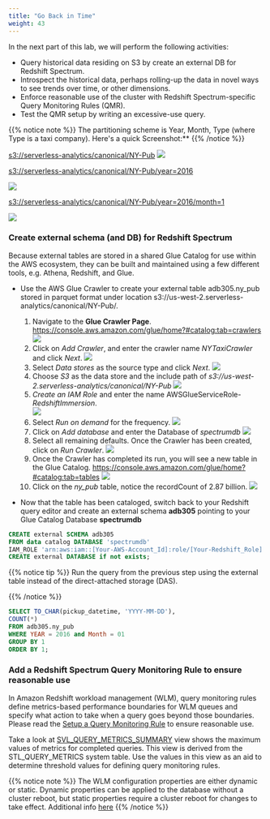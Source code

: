 ```yaml
---
title: "Go Back in Time"
weight: 43
---
```


In the next part of this lab, we will perform the following activities:
* Query historical data residing on S3 by create an external DB for Redshift Spectrum.
* Introspect the historical data, perhaps rolling-up the data in novel ways to see trends over time, or other dimensions.
* Enforce reasonable use of the cluster with Redshift Spectrum-specific Query Monitoring Rules (QMR).
* Test the QMR setup by writing an excessive-use query.

{{% notice note %}}
The partitioning scheme is Year, Month, Type (where Type is a taxi company). Here's a quick Screenshot:**
{{% /notice %}}


[s3://serverless-analytics/canonical/NY-Pub](https://s3.console.aws.amazon.com/s3/buckets/serverless-analytics/canonical/NY-Pub/?region=us-east-1&tab=overview)
![](/images/canonical_year.png)

[s3://serverless-analytics/canonical/NY-Pub/year=2016](https://s3.console.aws.amazon.com/s3/buckets/serverless-analytics/canonical/NY-Pub/year%253D2016/month%253D1/?region=us-east-1&tab=overview)

![](/images/canonical_month.png)

[s3://serverless-analytics/canonical/NY-Pub/year=2016/month=1](https://s3.console.aws.amazon.com/s3/buckets/serverless-analytics/canonical/NY-Pub/year%253D2016/month%253D1/type%253Dgreen/?region=us-east-1&tab=overview)

![](/images/canonical_type.png)


### Create external schema (and DB) for Redshift Spectrum
Because external tables are stored in a shared Glue Catalog for use within the AWS ecosystem, they can be built and maintained using a few different tools, e.g. Athena, Redshift, and Glue. 
	
* Use the AWS Glue Crawler to create your external table adb305.ny_pub stored in parquet format under location s3://us-west-2.serverless-analytics/canonical/NY-Pub/.

	1. Navigate to the **Glue Crawler Page**. https://console.aws.amazon.com/glue/home?#catalog:tab=crawlers
	![](/images/crawler_0.png)
	1. Click on *Add Crawler*, and enter the crawler name *NYTaxiCrawler* and click *Next*.
	![](/images/crawler_1.png)
	1. Select *Data stores* as the source type and click *Next*.
	![](/images/crawler_2.png)
	1. Choose *S3* as the data store and the include path of *s3://us-west-2.serverless-analytics/canonical/NY-Pub*
	![](/images/crawler_3.png)
	1. *Create an IAM Role* and enter the name AWSGlueServiceRole-*RedshiftImmersion*.  
	![](/images/crawler_4.png)
	1. Select *Run on demand* for the frequency.
	![](/images/crawler_5.png)
	1. Click on *Add database* and enter the Database of *spectrumdb*
	![](/images/crawler_6.png)
	1. Select all remaining defaults. Once the Crawler has been created, click on *Run Crawler*.
	![](/images/crawler_7.png)
	1. Once the Crawler has completed its run, you will see a new table in the Glue Catalog. https://console.aws.amazon.com/glue/home?#catalog:tab=tables
	![](/images/crawler_8.png)
	1. Click on the *ny_pub* table, notice the recordCount of 2.87 billion. 
	![](/images/crawler_9.png)


* Now that the table has been cataloged, switch back to your Redshift query editor and create an external schema **adb305** pointing to your Glue Catalog Database **spectrumdb**


```sql
CREATE external SCHEMA adb305
FROM data catalog DATABASE 'spectrumdb' 
IAM_ROLE 'arn:aws:iam::[Your-AWS-Account_Id]:role/[Your-Redshift_Role]'
CREATE external DATABASE if not exists;
```
{{% notice tip %}}
Run the query from the previous step using the external table instead of the direct-attached storage (DAS).

{{% /notice %}}

```sql
SELECT TO_CHAR(pickup_datetime, 'YYYY-MM-DD'),
COUNT(*)
FROM adb305.ny_pub
WHERE YEAR = 2016 and Month = 01
GROUP BY 1
ORDER BY 1;
```

  
### Add a Redshift Spectrum Query Monitoring Rule to ensure reasonable use
In Amazon Redshift workload management (WLM), query monitoring rules define metrics-based performance boundaries for WLM queues and specify what action to take when a query goes beyond those boundaries. Please read the [Setup a Query Monitoring Rule](https://docs.aws.amazon.com/redshift/latest/dg/cm-c-wlm-query-monitoring-rules.html) to ensure reasonable use.


Take a look at [SVL_QUERY_METRICS_SUMMARY](https://docs.aws.amazon.com/redshift/latest/dg/r_SVL_QUERY_METRICS_SUMMARY.html) view shows the maximum values of metrics for completed queries. This view is derived from the STL_QUERY_METRICS system table. Use the values in this view as an aid to determine threshold values for defining query monitoring rules.


{{% notice note %}}
The WLM configuration properties are either dynamic or static. Dynamic properties can be applied to the database without a cluster reboot, but static properties require a cluster reboot for changes to take effect. Additional info [here](https://docs.aws.amazon.com/redshift/latest/mgmt/workload-mgmt-config.html)
{{% /notice %}}